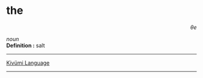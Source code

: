 
# the

<div align="right"><i>θe</i></div>

*noun*  
**Definition :** salt  

---

[Kivümi Language](../README.md)

---
